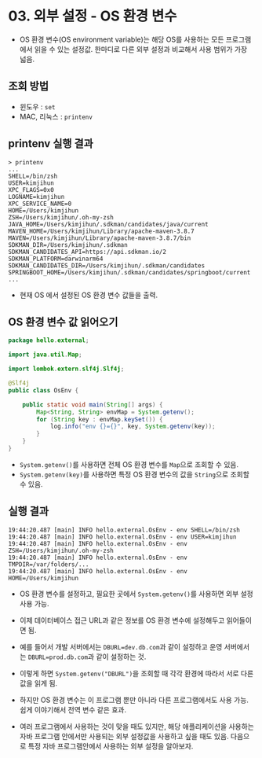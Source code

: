 # 03. 외부 설정 - OS 환경 변수
- OS 환경 변수(OS environment variable)는 해당 OS를 사용하는 모든 프로그램에서 읽을 수 있는 설정값. 한마디로 다른 외부 설정과 비교해서
사용 범위가 가장 넓음.

## 조회 방법
- 윈도우 : `set`
- MAC, 리눅스 : `printenv`

## printenv 실행 결과
```text
> printenv
...
SHELL=/bin/zsh
USER=kimjihun
XPC_FLAGS=0x0
LOGNAME=kimjihun
XPC_SERVICE_NAME=0
HOME=/Users/kimjihun
ZSH=/Users/kimjihun/.oh-my-zsh
JAVA_HOME=/Users/kimjihun/.sdkman/candidates/java/current
MAVEN_HOME=/Users/kimjihun/Library/apache-maven-3.8.7
MAVEN=/Users/kimjihun/Library/apache-maven-3.8.7/bin
SDKMAN_DIR=/Users/kimjihun/.sdkman
SDKMAN_CANDIDATES_API=https://api.sdkman.io/2
SDKMAN_PLATFORM=darwinarm64
SDKMAN_CANDIDATES_DIR=/Users/kimjihun/.sdkman/candidates
SPRINGBOOT_HOME=/Users/kimjihun/.sdkman/candidates/springboot/current
...
```
- 현재 OS 에서 설정된 OS 환경 변수 값들을 출력.

## OS 환경 변수 값 읽어오기
```java
package hello.external;

import java.util.Map;

import lombok.extern.slf4j.Slf4j;

@Slf4j
public class OsEnv {

	public static void main(String[] args) {
		Map<String, String> envMap = System.getenv();
		for (String key : envMap.keySet()) {
			log.info("env {}={}", key, System.getenv(key));
		}
	}
}
```
- `System.getenv()`를 사용하면 전체 OS 환경 변수를 `Map`으로 조회할 수 있음.
- `System.getenv(key)`를 사용하면 특정 OS 환경 변수의 값을 `String`으로 조회할 수 있음.

## 실행 결과 
```text
19:44:20.487 [main] INFO hello.external.OsEnv - env SHELL=/bin/zsh
19:44:20.487 [main] INFO hello.external.OsEnv - env USER=kimjihun
19:44:20.487 [main] INFO hello.external.OsEnv - env ZSH=/Users/kimjihun/.oh-my-zsh
19:44:20.487 [main] INFO hello.external.OsEnv - env TMPDIR=/var/folders/...
19:44:20.487 [main] INFO hello.external.OsEnv - env HOME=/Users/kimjihun
```
- OS 환경 변수를 설정하고, 필요한 곳에서 `System.getenv()`를 사용하면 외부 설정 사용 가능.
- 이제 데이터베이스 접근 URL과 같은 정보를 OS 환경 변수에 설정해두고 읽어들이면 됨.
- 예를 들어서 개발 서버에서는 `DBURL=dev.db.com`과 같이 설정하고 운영 서버에서는 `DBURL=prod.db.com`과 같이 설정하는 것.
- 이렇게 하면 `System.getenv("DBURL")`을 조회할 때 각각 환경에 따라서 서로 다른 값을 읽게 됨.


- 하지만 OS 환경 변수는 이 프로그램 뿐만 아니라 다른 프로그램에서도 사용 가능. 쉽게 이야기해서 전역 변수 같은 효과.
- 여러 프로그램에서 사용하는 것이 맞을 때도 있지만, 해당 애플리케이션을 사용하는 자바 프로그램 안에서만 사용되는 외부 설정값을 사용하고 싶을 때도
있음. 다음으로 특정 자바 프로그램안에서 사용하는 외부 설정을 알아보자.

